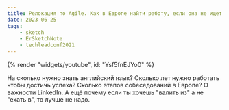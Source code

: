 ```yaml
---
title: Релокация по Agile. Как в Европе найти работу, если она не ищет вас
date: 2023-06-25
tags:
    - sketch
    - ErSketchNote
    - techleadconf2021
---
```


{% render "widgets/youtube",  id: "Ysf5fnEJYo0" %}

На сколько нужно знать английский язык? Сколько лет нужно работать чтобы достичь успеха? Сколько этапов собеседований в Европе? О важности LinkedIn. А ещё почему если ты хочешь "валить из" а не "ехать в", то лучше не надо.
